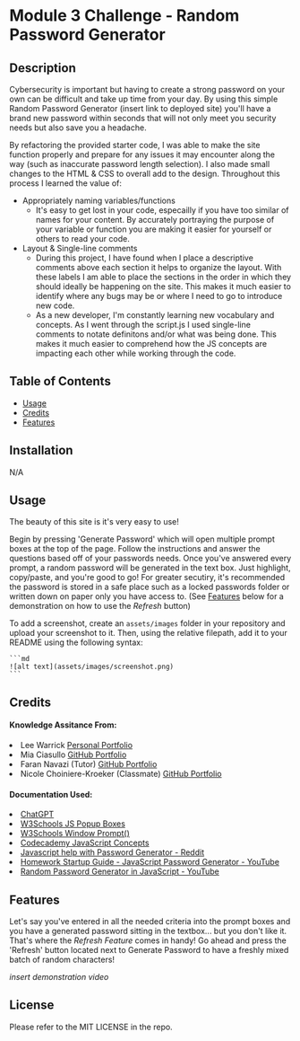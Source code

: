 # Module 3 Challenge - Random Password Generator
## Description

Cybersecurity is important but having to create a strong password on your own can be difficult and take up time from your day. By using this simple Random Password Generator (insert link to deployed site) you'll have a brand new password within seconds that will not only meet you security needs but also save you a headache.

By refactoring the provided starter code, I was able to make the site function properly and prepare for any issues it may encounter along the way (such as inaccurate password length selection). I also made small changes to the HTML & CSS to overall add to the design. Throughout this process I learned the value of:
 - Appropriately naming variables/functions
    - It's easy to get lost in your code, especailly if you have too similar of names for your content. By accurately portraying the purpose of your variable or function you are making it easier for yourself or others to read your code.
 - Layout & Single-line comments
    - During this project, I have found when I place a descriptive comments above each section it helps to organize the layout. With these labels I am able to place the sections in the order in which they should ideally be happening on the site. This makes it much easier to identify where any bugs may be or where I need to go to introduce new code. 
    - As a new developer, I'm constantly learning new vocabulary and concepts. As I went through the script.js I used single-line comments to notate definitons and/or what was being done. This makes it much easier to comprehend how the JS concepts are impacting each other while working through the code.

## Table of Contents

- [Usage](#usage)
- [Credits](#credits)
- [Features](#features)

## Installation

N/A

## Usage

The beauty of this site is it's very easy to use!

Begin by pressing 'Generate Password' which will open multiple prompt boxes at the top of the page. Follow the instructions and answer the questions based off of your passwords needs. Once you've answered every prompt, a random password will be generated in the text box. Just highlight, copy/paste, and you're good to go! For greater secutiry, it's recommended the password is stored in a safe place such as a locked passwords folder or written down on paper only you have access to. 
(See [Features](#features) below for a demonstration on how to use the *Refresh* button)



To add a screenshot, create an `assets/images` folder in your repository and upload your screenshot to it. Then, using the relative filepath, add it to your README using the following syntax:

    ```md
    ![alt text](assets/images/screenshot.png)
    ```

## Credits

#### Knowledge Assitance From:
<li>Lee Warrick <link><a href="https://leewarrick.com/">Personal Portfolio</a></link></li>
<li>Mia Ciasullo <link><a href="https://github.com/miacias/first-portfolio">GitHub Portfolio</a></link></li>
<li>Faran Navazi (Tutor) <link><a href="https://github.com/rfnkurle">GitHub Portfolio</a></link></li>
<li>Nicole Choiniere-Kroeker (Classmate) <link><a href="https://github.com/nchoin">GitHub Portfolio</a></link></li>

#### Documentation Used:

<li><link><a href="https://chat.openai.com/">ChatGPT</a></link></li>
<li><link><a href="https://www.w3schools.com/js/js_popup.asp">W3Schools JS Popup Boxes</a></link></li>
<li><link><a href="https://www.w3schools.com/jsref/met_win_prompt.asp">W3Schools Window Prompt()</a></link></li>
<li><link><a href="https://www.codecademy.com/resources/docs/javascript/loops">Codecademy JavaScript Concepts</a></link></li>
<li><link><a href="https://www.reddit.com/r/AskProgramming/comments/katbot/javascript_help_with_password_generator/">Javascript help with Password Generator - Reddit</a></link></li>
<li><link><a href="https://www.youtube.com/watch?v=x4HUaiazDes">Homework Startup Guide - JavaScript Password Generator - YouTube</a></link></li>
<li><link><a href="https://www.youtube.com/watch?v=v2jfGo7ztm8">Random Password Generator in JavaScript
- YouTube</a></link></li>

## Features

Let's say you've entered in all the needed criteria into the prompt boxes and you have a generated password sitting in the textbox... but you don't like it. That's where the *Refresh Feature* comes in handy! Go ahead and press the 'Refresh' button located next to Generate Password to have a freshly mixed batch of random characters!

*insert demonstration video*

## License

Please refer to the MIT LICENSE in the repo.
